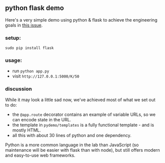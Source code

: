 ## python flask demo

Here's a very simple demo using python & flask to achieve the engineering goals in [this issue](https://github.com/GRIFFINCollaboration/beamCompanionExplorer/issues/2).

### setup:

`sudo pip install flask`

### usage:

 - run `python app.py`
 - visit `http://127.0.0.1:5000/K/50`

### discussion

While it may look a little sad now, we've achieved most of what we set out to do:

 - the `@app.route` decorator contains an example of variable URLs, so we can encode state in the URL.
 - the template in `pydemo/templates` is a fully functional template - and is mostly HTML.
 - all this with about 30 lines of python and one dependency.

Python is a more common language in the lab than JavaScript (so maintenance will be easier with flask than with node), but still offers modern and easy-to-use web frameworks.